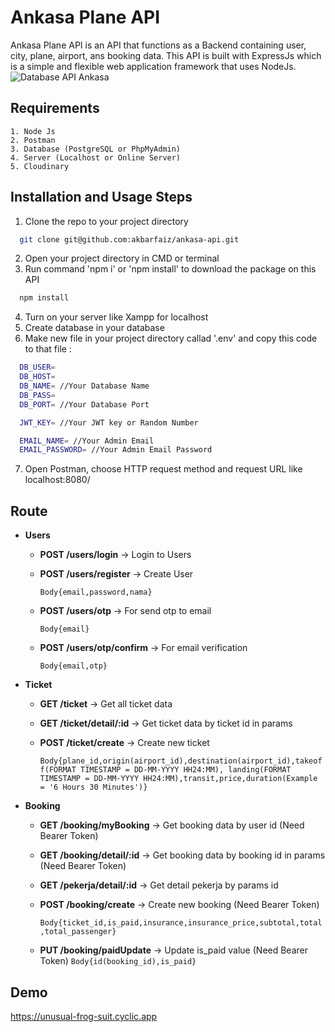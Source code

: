 
# Ankasa Plane API

Ankasa Plane API is an API that functions as a Backend containing user, city, plane, airport, ans booking data. This API is built with ExpressJs which is a simple and flexible web application framework that uses NodeJs.
![Database API Ankasa](https://github.com/akbarfaiz/ankasa-api/assets/87055460/02678b9e-fe60-47f2-9943-150aa0387638)

## Requirements

    1. Node Js
    2. Postman
    3. Database (PostgreSQL or PhpMyAdmin)
    4. Server (Localhost or Online Server)
    5. Cloudinary


## Installation and Usage Steps

  1. Clone the repo to your project directory

  ```bash
    git clone git@github.com:akbarfaiz/ankasa-api.git
  ```
2. Open your project directory in CMD or terminal
3. Run command 'npm i' or 'npm install' to download the package on this API
```bash
  npm install
```
4. Turn on your server like Xampp for localhost
5. Create database in your database
6. Make new file in your project directory callad '.env' and copy this code to that file :
```bash
  DB_USER=
  DB_HOST=
  DB_NAME= //Your Database Name
  DB_PASS=
  DB_PORT= //Your Database Port

  JWT_KEY= //Your JWT key or Random Number

  EMAIL_NAME= //Your Admin Email
  EMAIL_PASSWORD= //Your Admin Email Password
```
7. Open Postman, choose HTTP request method and request URL like localhost:8080/
## Route

* **Users**
    * **POST /users/login** → Login to Users

    * **POST /users/register** → Create User 
        
        ```Body{email,password,nama}```

    * **POST /users/otp** → For send otp to email
        
        ```Body{email}```

    * **POST /users/otp/confirm** → For email verification 
        
        ```Body{email,otp}```

* **Ticket**
    * **GET /ticket** → Get all ticket data

    * **GET /ticket/detail/:id** → Get ticket data by ticket id in params

    * **POST /ticket/create** → Create new ticket

        ```Body{plane_id,origin(airport_id),destination(airport_id),takeoff(FORMAT TIMESTAMP = DD-MM-YYYY HH24:MM), landing(FORMAT TIMESTAMP = DD-MM-YYYY HH24:MM),transit,price,duration(Example = '6 Hours 30 Minutes')}```

* **Booking**
    * **GET /booking/myBooking** → Get booking data by user id (Need Bearer Token) 

    * **GET /booking/detail/:id** → Get booking data by booking id in params (Need Bearer Token)

    * **GET /pekerja/detail/:id** → Get detail pekerja by params id

    * **POST /booking/create** → Create new booking (Need Bearer Token)

        ```Body{ticket_id,is_paid,insurance,insurance_price,subtotal,total,total_passenger}```

    * **PUT /booking/paidUpdate** →  Update is_paid value (Need Bearer Token) 
        ```Body{id(booking_id),is_paid}```
## Demo

https://unusual-frog-suit.cyclic.app
